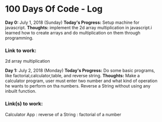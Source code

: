  # 100 Days Of Code - Log
 
 **Day 0:**  July 1, 2018 (Sunday)
 **Today's Progress:** Setup machine for javascript.
 **Thoughts:** implement the 2d array multiplication in javascript.i learned how to create arrays and do multiplication on them through programming.

### Link to work: 
  2d array multiplication
 
 **Day 1:** July 2, 2018 (Monday)
 **Today's Progress:**  Do some basic programs, like factorial,calculator,table, and reverse string.
 **Thoughts:** Make a calculator program, user must enter two number and what kind of operation he wants to perform on tha numbers. Reverse a String without using any inbuilt function.

### Link(s) to work: 
   Calculator App : reverse of a String : factorial of a number
